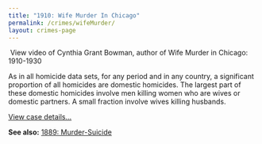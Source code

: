 ```yaml
---
title: "1910: Wife Murder In Chicago"
permalink: /crimes/wifeMurder/
layout: crimes-page
---
```


![]()
View video of Cynthia Grant Bowman, author of Wife Murder in Chicago: 1910-1930

As in all homicide data sets, for any period and in any country, a significant proportion of all homicides are domestic homicides. The largest part of these domestic homicides involve men killing women who are wives or domestic partners. A small fraction involve wives killing husbands.

[View case details...](/database/2460/)

**See also:**
   [1889: Murder-Suicide](/crimes/murderSuicide/)
